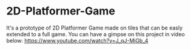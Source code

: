# 2D-Platformer-Game
It's a prototype of 2D Platformer Game made on tiles that can be easly extended to a full game.
You can have a gimpse on this project in video below:
https://www.youtube.com/watch?v=J_qJ-MiGb_4
